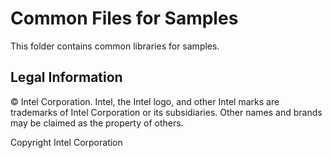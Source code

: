 # Common Files for Samples

This folder contains common libraries for samples.

## Legal Information
© Intel Corporation​. Intel, the Intel logo, and other Intel marks are trademarks of Intel Corporation or its subsidiaries. Other names and brands may be claimed as the property of others.

Copyright Intel Corporation